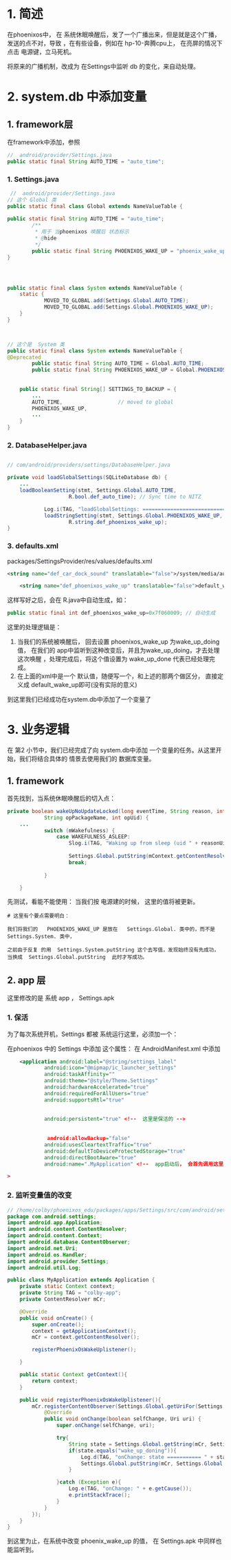# 1. 简述

在phoenixos中，   在 系统休眠唤醒后，发了一个广播出来，但是就是这个广播，发送的点不对，导致 ，在有些设备，例如在 hp-10-奔腾cpu上，   在亮屏的情况下点击 电源键，立马死机。

将原来的广播机制，改成为  在Settings中监听 db 的变化，来自动处理。

# 2. system.db 中添加变量

## 1. framework层

在framework中添加，参照

```java
//  android/provider/Settings.java
public static final String AUTO_TIME = "auto_time";
```

### 1. Settings.java

```java
 //  android/provider/Settings.java
// 这个 Global 类
public static final class Global extends NameValueTable {
    
public static final String AUTO_TIME = "auto_time";
        /**
         * 用于 当phoenixos 唤醒后 状态标示
         * @hide
         */
        public static final String PHOENIXOS_WAKE_UP = "phoenix_wake_up";
}




public static final class System extends NameValueTable {
    static {
			MOVED_TO_GLOBAL.add(Settings.Global.AUTO_TIME);
            MOVED_TO_GLOBAL.add(Settings.Global.PHOENIXOS_WAKE_UP);
    }
}



// 这个是  System 类
public static final class System extends NameValueTable {
@Deprecated
        public static final String AUTO_TIME = Global.AUTO_TIME;
        public static final String PHOENIXOS_WAKE_UP = Global.PHOENIXOS_WAKE_UP;
    
    
    public static final String[] SETTINGS_TO_BACKUP = {
        ...
        AUTO_TIME,                  // moved to global
        PHOENIXOS_WAKE_UP,
        ...
    }
}
```

### 2. DatabaseHelper.java

## 

```java
// com/android/providers/settings/DatabaseHelper.java

private void loadGlobalSettings(SQLiteDatabase db) {
    ...
    loadBooleanSetting(stmt, Settings.Global.AUTO_TIME,
                    R.bool.def_auto_time); // Sync time to NITZ

            Log.i(TAG, "loadGlobalSettings: ================================================================== colby");
            loadStringSetting(stmt, Settings.Global.PHOENIXOS_WAKE_UP,
                    R.string.def_phoenixos_wake_up);
}
```

### 3. defaults.xml

packages/SettingsProvider/res/values/defaults.xml

```xml
<string name="def_car_dock_sound" translatable="false">/system/media/audio/ui/Dock.ogg</string>

    <string name="def_phoenixos_wake_up" translatable="false">default_wake_up</string>
```

这样写好之后，会在 R.java中自动生成，如：

```java
public static final int def_phoenixos_wake_up=0x7f060009; // 自动生成
```



这里的处理逻辑是：

1. 当我们的系统被唤醒后， 回去设置  phoenixos_wake_up 为wake_up_doing值，   在我们的 app中监听到这种改变后，并且为wake_up_doing，才去处理这次唤醒 ，处理完成后，将这个值设置为 wake_up_done 代表已经处理完成。
2. 在上面的xml中是一个 默认值，随便写一个，和上述的那两个做区分， 直接定义成 default_wake_up即可(没有实际的意义)



到这里我们已经成功在system.db中添加了一个变量了

# 3. 业务逻辑

在 第2 小节中，我们已经完成了向 system.db中添加 一个变量的任务。从这里开始，我们将结合具体的  情景去使用我们的 数据库变量。

## 1. framework

首先找到，当系统休眠唤醒后的切入点：

```java
private boolean wakeUpNoUpdateLocked(long eventTime, String reason, int reasonUid,
            String opPackageName, int opUid) {
    ...
            switch (mWakefulness) {
                case WAKEFULNESS_ASLEEP:
                    Slog.i(TAG, "Waking up from sleep (uid " + reasonUid +")... sendBroadcast success!");
                    
                    Settings.Global.putString(mContext.getContentResolver(), Settings.Global.PHOENIXOS_WAKE_UP,"wake_up_doning");
                    break;
               
            }

    }
```

先测试，看能不能使用： 当我们按 电源建的时候， 这里的值将被更新。

```shell
# 这里有个要点需要明白：

我们将我们的   PHOENIXOS_WAKE_UP 是放在   Settings.Global. 类中的，而不是  Settings.System. 类中，

之前由于反复 的用  Settings.System.putString 这个去写值，发现始终没有先成功，  当换成  Settings.Global.putString  此时才写成功。
```



## 2. app 层

这里修改的是  系统 app ， Settings.apk

### 1. 保活

为了每次系统开机，Settings 都被 系统运行这里，必须加一个：

在phoenixos 中的 Settings 中添加 这个属性： 在 AndroidManifest.xml 中添加

```xml
    <application android:label="@string/settings_label"
            android:icon="@mipmap/ic_launcher_settings"
            android:taskAffinity=""
            android:theme="@style/Theme.Settings"
            android:hardwareAccelerated="true"
            android:requiredForAllUsers="true"
            android:supportsRtl="true"
                 
                 
            android:persistent="true" <!--  这里是保活的 -->
            
                 
             android:allowBackup="false"
            android:usesCleartextTraffic="true"
            android:defaultToDeviceProtectedStorage="true"
            android:directBootAware="true"
            android:name=".MyApplication" <!--  app启动后， 会首先调用这里的，  这个地方是我之前加的用于 返回app的context的，   我们的 变量改动的监听，也可以在可以处理-->

>
```

### 2. 监听变量值的改变

```java
// /home/colby/phoenixos_edu/packages/apps/Settings/src/com/android/settings/MyApplication.java
package com.android.settings;
import android.app.Application;
import android.content.ContentResolver;
import android.content.Context;
import android.database.ContentObserver;
import android.net.Uri;
import android.os.Handler;
import android.provider.Settings;
import android.util.Log;

public class MyApplication extends Application {
    private static Context context;
    private String TAG = "colby-app";
    private ContentResolver mCr;

    @Override
    public void onCreate() {
        super.onCreate();
        context = getApplicationContext();
        mCr = context.getContentResolver();

        registerPhoenixOsWakeUplistener();

    }

    public static Context getContext(){
        return context;
    }

    public void registerPhoenixOsWakeUplistener(){
        mCr.registerContentObserver(Settings.Global.getUriFor(Settings.Global.PHOENIXOS_WAKE_UP), true, new ContentObserver(new Handler()) {
            @Override
            public void onChange(boolean selfChange, Uri uri) {
                super.onChange(selfChange, uri);

                try{
                    String state = Settings.Global.getString(mCr, Settings.Global.PHOENIXOS_WAKE_UP);
                    if(state.equals("wake_up_doning")){
                        Log.d(TAG, "onChange: state =========== " + state);
                        Settings.Global.putString(mCr, Settings.Global.PHOENIXOS_WAKE_UP, "wake_up_done");
                    }

                }catch (Exception e){
                    Log.e(TAG, "onChange: " + e.getCause());
                    e.printStackTrace();
                }
            }
        });
    }
}

```



到这里为止，在系统中改变 phoenix_wake_up 的值，  在 Settings.apk 中同样也能监听到。



